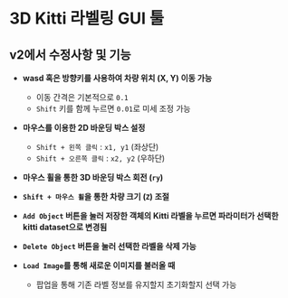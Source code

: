 # 3D Kitti 라벨링 GUI 툴

## v2에서 수정사항 및 기능

- **wasd 혹은 방향키를 사용하여 차량 위치 (X, Y) 이동 가능**
  - 이동 간격은 기본적으로 `0.1`
  - `Shift` 키를 함께 누르면 `0.01`로 미세 조정 가능

- **마우스를 이용한 2D 바운딩 박스 설정**
  - `Shift + 왼쪽 클릭` : `x1, y1` (좌상단)
  - `Shift + 오른쪽 클릭` : `x2, y2` (우하단)

- **마우스 휠을 통한 3D 바운딩 박스 회전 (`ry`)**

- **`Shift + 마우스 휠`을 통한 차량 크기 (`Z`) 조절**

- **`Add Object` 버튼을 눌러 저장한 객체의 Kitti 라벨을 누르면 파라미터가 선택한 kitti dataset으로 변경됨**

- **`Delete Object` 버튼을 눌러 선택한 라벨을 삭제 가능**

- **`Load Image`를 통해 새로운 이미지를 불러올 때**
  - 팝업을 통해 기존 라벨 정보를 유지할지 초기화할지 선택 가능
